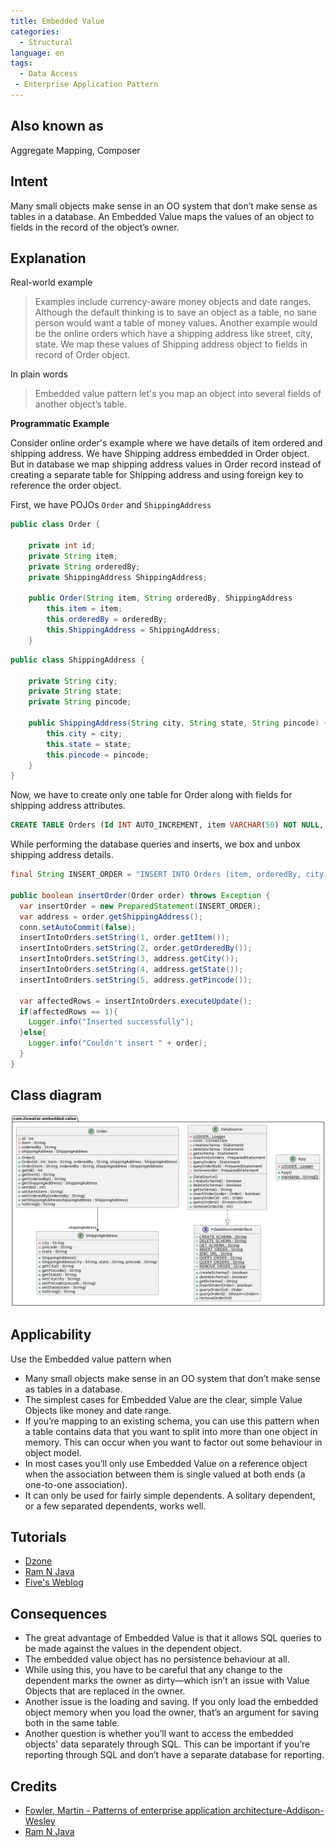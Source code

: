 ```yaml
---
title: Embedded Value
categories:
  - Structural 
language: en
tags:
  - Data Access
 - Enterprise Application Pattern
---
```


## Also known as
Aggregate Mapping, Composer

## Intent
Many small objects make sense in an OO system that don’t make sense as
tables in a database. An Embedded Value maps the values of an object to fields in the record of the object’s owner.

## Explanation

Real-world example

> Examples include currency-aware money objects and date
ranges. Although the default thinking is to save an object as a table, no sane person would want a table of money values. 
> Another example would be the online orders which have a shipping address like street, city, state. We map these values of Shipping address object to fields in record of Order object.

In plain words

> Embedded value pattern let's you map an object into several fields of another object’s table.

**Programmatic Example**

Consider online order's example where we have details of item ordered and shipping address. We have Shipping address embedded in Order object. But in database we map shipping address values in Order record instead of creating a separate table for Shipping address and using foreign key to reference the order object.  

First, we have POJOs `Order` and `ShippingAddress`

```java
public class Order {

    private int id;
    private String item;
    private String orderedBy;
    private ShippingAddress ShippingAddress;

    public Order(String item, String orderedBy, ShippingAddress           ShippingAddress) {
        this.item = item;
        this.orderedBy = orderedBy;
        this.ShippingAddress = ShippingAddress;
    }
```
```java
public class ShippingAddress {

    private String city;
    private String state;
    private String pincode;

    public ShippingAddress(String city, String state, String pincode) {
        this.city = city;
        this.state = state;
        this.pincode = pincode;
    }
}
```
Now, we have to create only one table for Order along with fields for shipping address attributes.

```Sql
CREATE TABLE Orders (Id INT AUTO_INCREMENT, item VARCHAR(50) NOT NULL, orderedBy VARCHAR(50) city VARCHAR(50), state VARCHAR(50), pincode CHAR(6) NOT NULL, PRIMARY KEY(Id))
```

While performing the database queries and inserts, we box and unbox shipping address details.

```java
final String INSERT_ORDER = "INSERT INTO Orders (item, orderedBy, city, state, pincode) VALUES (?, ?, ?, ?, ?)";

public boolean insertOrder(Order order) throws Exception {
  var insertOrder = new PreparedStatement(INSERT_ORDER);
  var address = order.getShippingAddress();
  conn.setAutoCommit(false);
  insertIntoOrders.setString(1, order.getItem());
  insertIntoOrders.setString(2, order.getOrderedBy());
  insertIntoOrders.setString(3, address.getCity());
  insertIntoOrders.setString(4, address.getState());
  insertIntoOrders.setString(5, address.getPincode());
  
  var affectedRows = insertIntoOrders.executeUpdate();
  if(affectedRows == 1){
    Logger.info("Inserted successfully");
  }else{
    Logger.info("Couldn't insert " + order);
  }
}
```

## Class diagram
![alt text](./etc/embedded-value.urm.png "Embedded value class diagram")

## Applicability

Use the Embedded value pattern when

* Many small objects make sense in an OO system that don’t make sense as tables in a database.
* The simplest cases for Embedded Value are the clear, simple Value Objects like money and date range.
* If you’re mapping to an existing schema, you can use this pattern when a table contains data that you want to split into more than one object in memory. This can occur when you want to factor out some behaviour in object model. 
* In most cases you’ll only use Embedded Value on a reference object when the association between them is single valued at both ends (a one-to-one association). 
* It can only be used for fairly simple dependents. A solitary dependent, or a few separated dependents, works well.

## Tutorials

* [Dzone](https://dzone.com/articles/practical-php-patterns/practical-php-patterns-3)
* [Ram N Java](https://ramj2ee.blogspot.com/2013/08/embedded-value-design-pattern.html)
* [Five's Weblog](https://powerdream5.wordpress.com/2007/10/09/embedded-value/)

## Consequences

* The great advantage of Embedded Value is that it allows SQL queries to be made against the values in the dependent object.
* The embedded value object has no persistence behaviour at all.
* While using this, you have to be careful that any change to the dependent marks the owner as dirty—which isn’t an issue with Value Objects that are replaced in the owner.
* Another issue is the loading and saving. If you only load the embedded object memory when you load the owner, that’s an argument for saving both in the same table. 
* Another question is whether you’ll want to access the embedded objects' data separately through SQL. This can be important if you’re reporting through SQL and don’t have a separate database for reporting.


## Credits

* [Fowler, Martin - Patterns of enterprise application architecture-Addison-Wesley](https://www.amazon.com/Patterns-Enterprise-Application-Architecture-Martin/dp/0321127420)
* [Ram N Java](https://ramj2ee.blogspot.com/2013/08/embedded-value-design-pattern.html)